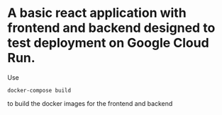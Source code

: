 # A basic react application with frontend and backend designed to test deployment on Google Cloud Run. 

Use 
```
docker-compose build
```
to build the docker images for the frontend and backend

